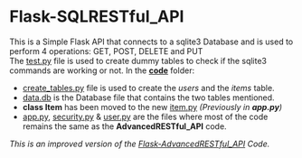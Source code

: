 # Flask-SQLRESTful_API
This is a Simple Flask API that connects to a sqlite3 Database and is used to perform 4 operations: GET, POST, DELETE and PUT <br>
The <a href="https://github.com/n-rohit/Flask-SQLRESTful_API/blob/main/test.py">test.py</a> file is used to create dummy tables to check if the sqlite3 commands are working or not. In the <a href="https://github.com/n-rohit/Flask-SQLRESTful_API/tree/main/code"><b>code</b></a> folder:
- <a href="https://github.com/n-rohit/Flask-SQLRESTful_API/blob/main/code/create_tables.py">create_tables.py</a> file is used to create the <i>users</i> and the <i>items</i> table.
- <a href="https://github.com/n-rohit/Flask-SQLRESTful_API/blob/main/code/data.db">data.db</a> is the Database file that contains the two tables mentioned.
- <b>class Item</b> has been moved to the new <a href="https://github.com/n-rohit/Flask-SQLRESTful_API/blob/main/code/item.py">item.py</a> <i>(Previously in <b>app.py</b>)</i>
- <a href="https://github.com/n-rohit/Flask-SQLRESTful_API/blob/main/code/app.py">app.py</a>, <a href="https://github.com/n-rohit/Flask-SQLRESTful_API/blob/main/code/security.py">security.py</a> & <a href="https://github.com/n-rohit/Flask-SQLRESTful_API/blob/main/code/user.py">user.py</a> are the files where most of the code remains the same as the <b>AdvancedRESTful_API</b> code.

<i>This is an improved version of the <a href="https://github.com/n-rohit/Flask-AdvancedRESTful_API">Flask-AdvancedRESTful_API</a> Code.</i>
